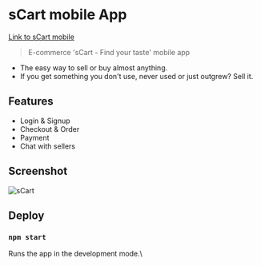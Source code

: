 # sCart mobile App
[Link to sCart mobile]()
  > E-commerce 'sCart - Find your taste' mobile app
  - The easy way to sell or buy almost anything.
  - If you get something you don't use, never used or just outgrew? Sell it.

## Features
  - Login & Signup
  - Checkout & Order
  - Payment
  - Chat with sellers

## Screenshot
![sCart](./sCart_screenshot.png)

## Deploy


### `npm start`

Runs the app in the development mode.\






